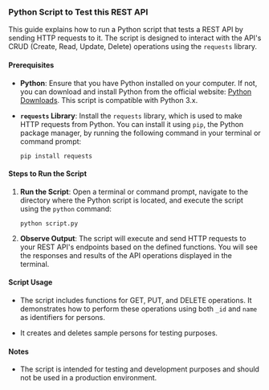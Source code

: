 ### Python Script to Test this REST API

This guide explains how to run a Python script that tests a REST API by sending HTTP requests to it. The script is designed to interact with the API's CRUD (Create, Read, Update, Delete) operations using the `requests` library.

#### Prerequisites

- **Python**: Ensure that you have Python installed on your computer. If not, you can download and install Python from the official website: [Python Downloads](https://www.python.org/downloads/). This script is compatible with Python 3.x.

- **`requests` Library**: Install the `requests` library, which is used to make HTTP requests from Python. You can install it using `pip`, the Python package manager, by running the following command in your terminal or command prompt:

  ```
  pip install requests
  ```

#### Steps to Run the Script

1. **Run the Script**: Open a terminal or command prompt, navigate to the directory where the Python script is located, and execute the script using the `python` command:

   ```
   python script.py
   ```

2. **Observe Output**: The script will execute and send HTTP requests to your REST API's endpoints based on the defined functions. You will see the responses and results of the API operations displayed in the terminal.

#### Script Usage

- The script includes functions for GET, PUT, and DELETE operations. It demonstrates how to perform these operations using both `_id` and `name` as identifiers for persons.

- It creates and deletes sample persons for testing purposes.

#### Notes

- The script is intended for testing and development purposes and should not be used in a production environment.